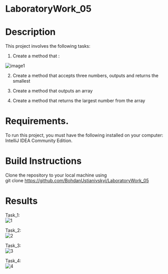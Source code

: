 # LaboratoryWork_05
# Description
This project involves the following tasks:

1. Create a method that :

![image1](https://github.com/BohdanUstianivskyi/LaboratoryWork_05/assets/132481363/6728aaa6-473d-499b-989e-4f77b0a63c24)

2. Create a method that accepts three numbers, outputs and returns the smallest

3. Create a method that outputs an array

4. Create a method that returns the largest number from the array

# Requirements.
To run this project, you must have the following installed on your computer: IntelliJ IDEA Community Edition.

# Build Instructions
Clone the repository to your local machine using <br>
git clone  https://github.com/BohdanUstianivskyi/LaboratoryWork_05
# Results

Task_1: <br>
![1](https://github.com/BohdanUstianivskyi/LaboratoryWork_05/assets/132481363/5dc365ec-50a8-4ad4-830f-b1b9f38bf410)

Task_2: <br>
![2](https://github.com/BohdanUstianivskyi/LaboratoryWork_05/assets/132481363/e4db98bf-6927-49da-94e0-23899c3703f5)

Task_3: <br>
![3](https://github.com/BohdanUstianivskyi/LaboratoryWork_05/assets/132481363/809baf56-8238-478a-9d01-c1912b92ec49)

Task_4: <br>
![4](https://github.com/BohdanUstianivskyi/LaboratoryWork_05/assets/132481363/5fc6f61d-82af-4116-82ce-d43cc5b3070c)

